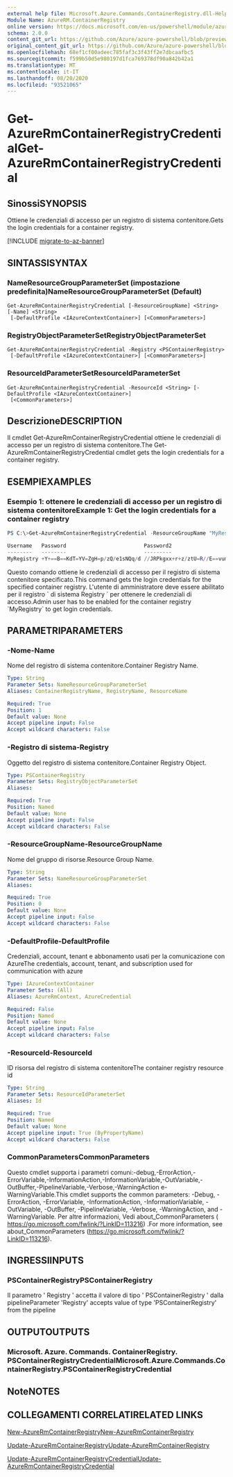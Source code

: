 ```yaml
---
external help file: Microsoft.Azure.Commands.ContainerRegistry.dll-Help.xml
Module Name: AzureRM.ContainerRegistry
online version: https://docs.microsoft.com/en-us/powershell/module/azurerm.containerregistry/get-azurermcontainerregistrycredential
schema: 2.0.0
content_git_url: https://github.com/Azure/azure-powershell/blob/preview/src/ResourceManager/ContainerRegistry/Commands.ContainerRegistry/help/Get-AzureRmContainerRegistryCredential.md
original_content_git_url: https://github.com/Azure/azure-powershell/blob/preview/src/ResourceManager/ContainerRegistry/Commands.ContainerRegistry/help/Get-AzureRmContainerRegistryCredential.md
ms.openlocfilehash: 68ef1cf00adeec785faf3c3f43ff2e7dbcaafbc5
ms.sourcegitcommit: f599b50d5e980197d1fca769378df90a842b42a1
ms.translationtype: MT
ms.contentlocale: it-IT
ms.lasthandoff: 08/20/2020
ms.locfileid: "93521065"
---
```

# <span data-ttu-id="fe78c-101">Get-AzureRmContainerRegistryCredential</span><span class="sxs-lookup"><span data-stu-id="fe78c-101">Get-AzureRmContainerRegistryCredential</span></span>

## <span data-ttu-id="fe78c-102">Sinossi</span><span class="sxs-lookup"><span data-stu-id="fe78c-102">SYNOPSIS</span></span>
<span data-ttu-id="fe78c-103">Ottiene le credenziali di accesso per un registro di sistema contenitore.</span><span class="sxs-lookup"><span data-stu-id="fe78c-103">Gets the login credentials for a container registry.</span></span>

[!INCLUDE [migrate-to-az-banner](../../includes/migrate-to-az-banner.md)]

## <span data-ttu-id="fe78c-104">SINTASSI</span><span class="sxs-lookup"><span data-stu-id="fe78c-104">SYNTAX</span></span>

### <span data-ttu-id="fe78c-105">NameResourceGroupParameterSet (impostazione predefinita)</span><span class="sxs-lookup"><span data-stu-id="fe78c-105">NameResourceGroupParameterSet (Default)</span></span>
```
Get-AzureRmContainerRegistryCredential [-ResourceGroupName] <String> [-Name] <String>
 [-DefaultProfile <IAzureContextContainer>] [<CommonParameters>]
```

### <span data-ttu-id="fe78c-106">RegistryObjectParameterSet</span><span class="sxs-lookup"><span data-stu-id="fe78c-106">RegistryObjectParameterSet</span></span>
```
Get-AzureRmContainerRegistryCredential -Registry <PSContainerRegistry>
 [-DefaultProfile <IAzureContextContainer>] [<CommonParameters>]
```

### <span data-ttu-id="fe78c-107">ResourceIdParameterSet</span><span class="sxs-lookup"><span data-stu-id="fe78c-107">ResourceIdParameterSet</span></span>
```
Get-AzureRmContainerRegistryCredential -ResourceId <String> [-DefaultProfile <IAzureContextContainer>]
 [<CommonParameters>]
```

## <span data-ttu-id="fe78c-108">Descrizione</span><span class="sxs-lookup"><span data-stu-id="fe78c-108">DESCRIPTION</span></span>
<span data-ttu-id="fe78c-109">Il cmdlet Get-AzureRmContainerRegistryCredential ottiene le credenziali di accesso per un registro di sistema contenitore.</span><span class="sxs-lookup"><span data-stu-id="fe78c-109">The Get-AzureRmContainerRegistryCredential cmdlet gets the login credentials for a container registry.</span></span>

## <span data-ttu-id="fe78c-110">ESEMPI</span><span class="sxs-lookup"><span data-stu-id="fe78c-110">EXAMPLES</span></span>

### <span data-ttu-id="fe78c-111">Esempio 1: ottenere le credenziali di accesso per un registro di sistema contenitore</span><span class="sxs-lookup"><span data-stu-id="fe78c-111">Example 1: Get the login credentials for a container registry</span></span>
```powershell
PS C:\>Get-AzureRmContainerRegistryCredential -ResourceGroupName "MyResourceGroup" -Name "MyRegistry"

Username   Password                         Password2
--------   --------                         ---------
MyRegistry +Y+==B==KdT=YV=ZgH=p/zQ/e1sNQq/d //JRPkgxx+r+z/ztU=R//E==vum=pRKL
```

<span data-ttu-id="fe78c-112">Questo comando ottiene le credenziali di accesso per il registro di sistema contenitore specificato.</span><span class="sxs-lookup"><span data-stu-id="fe78c-112">This command gets the login credentials for the specified container registry.</span></span>
<span data-ttu-id="fe78c-113">L'utente di amministratore deve essere abilitato per il registro \` di sistema Registry \` per ottenere le credenziali di accesso.</span><span class="sxs-lookup"><span data-stu-id="fe78c-113">Admin user has to be enabled for the container registry \`MyRegistry\` to get login credentials.</span></span>

## <span data-ttu-id="fe78c-114">PARAMETRI</span><span class="sxs-lookup"><span data-stu-id="fe78c-114">PARAMETERS</span></span>

### <span data-ttu-id="fe78c-115">-Nome</span><span class="sxs-lookup"><span data-stu-id="fe78c-115">-Name</span></span>
<span data-ttu-id="fe78c-116">Nome del registro di sistema contenitore.</span><span class="sxs-lookup"><span data-stu-id="fe78c-116">Container Registry Name.</span></span>

```yaml
Type: String
Parameter Sets: NameResourceGroupParameterSet
Aliases: ContainerRegistryName, RegistryName, ResourceName

Required: True
Position: 1
Default value: None
Accept pipeline input: False
Accept wildcard characters: False
```

### <span data-ttu-id="fe78c-117">-Registro di sistema</span><span class="sxs-lookup"><span data-stu-id="fe78c-117">-Registry</span></span>
<span data-ttu-id="fe78c-118">Oggetto del registro di sistema contenitore.</span><span class="sxs-lookup"><span data-stu-id="fe78c-118">Container Registry Object.</span></span>

```yaml
Type: PSContainerRegistry
Parameter Sets: RegistryObjectParameterSet
Aliases: 

Required: True
Position: Named
Default value: None
Accept pipeline input: False
Accept wildcard characters: False
```

### <span data-ttu-id="fe78c-119">-ResourceGroupName</span><span class="sxs-lookup"><span data-stu-id="fe78c-119">-ResourceGroupName</span></span>
<span data-ttu-id="fe78c-120">Nome del gruppo di risorse.</span><span class="sxs-lookup"><span data-stu-id="fe78c-120">Resource Group Name.</span></span>

```yaml
Type: String
Parameter Sets: NameResourceGroupParameterSet
Aliases: 

Required: True
Position: 0
Default value: None
Accept pipeline input: False
Accept wildcard characters: False
```

### <span data-ttu-id="fe78c-121">-DefaultProfile</span><span class="sxs-lookup"><span data-stu-id="fe78c-121">-DefaultProfile</span></span>
<span data-ttu-id="fe78c-122">Credenziali, account, tenant e abbonamento usati per la comunicazione con Azure</span><span class="sxs-lookup"><span data-stu-id="fe78c-122">The credentials, account, tenant, and subscription used for communication with azure</span></span>

```yaml
Type: IAzureContextContainer
Parameter Sets: (All)
Aliases: AzureRmContext, AzureCredential

Required: False
Position: Named
Default value: None
Accept pipeline input: False
Accept wildcard characters: False
```

### <span data-ttu-id="fe78c-123">-ResourceId</span><span class="sxs-lookup"><span data-stu-id="fe78c-123">-ResourceId</span></span>
<span data-ttu-id="fe78c-124">ID risorsa del registro di sistema contenitore</span><span class="sxs-lookup"><span data-stu-id="fe78c-124">The container registry resource id</span></span>

```yaml
Type: String
Parameter Sets: ResourceIdParameterSet
Aliases: Id

Required: True
Position: Named
Default value: None
Accept pipeline input: True (ByPropertyName)
Accept wildcard characters: False
```

### <span data-ttu-id="fe78c-125">CommonParameters</span><span class="sxs-lookup"><span data-stu-id="fe78c-125">CommonParameters</span></span>
<span data-ttu-id="fe78c-126">Questo cmdlet supporta i parametri comuni:-debug,-ErrorAction,-ErrorVariable,-InformationAction,-InformationVariable,-OutVariable,-OutBuffer,-PipelineVariable,-Verbose,-WarningAction e-WarningVariable.</span><span class="sxs-lookup"><span data-stu-id="fe78c-126">This cmdlet supports the common parameters: -Debug, -ErrorAction, -ErrorVariable, -InformationAction, -InformationVariable, -OutVariable, -OutBuffer, -PipelineVariable, -Verbose, -WarningAction, and -WarningVariable.</span></span> <span data-ttu-id="fe78c-127">Per altre informazioni, Vedi about_CommonParameters ( https://go.microsoft.com/fwlink/?LinkID=113216) .</span><span class="sxs-lookup"><span data-stu-id="fe78c-127">For more information, see about_CommonParameters (https://go.microsoft.com/fwlink/?LinkID=113216).</span></span>

## <span data-ttu-id="fe78c-128">INGRESSI</span><span class="sxs-lookup"><span data-stu-id="fe78c-128">INPUTS</span></span>

### <span data-ttu-id="fe78c-129">PSContainerRegistry</span><span class="sxs-lookup"><span data-stu-id="fe78c-129">PSContainerRegistry</span></span>
<span data-ttu-id="fe78c-130">Il parametro ' Registry ' accetta il valore di tipo ' PSContainerRegistry ' dalla pipeline</span><span class="sxs-lookup"><span data-stu-id="fe78c-130">Parameter 'Registry' accepts value of type 'PSContainerRegistry' from the pipeline</span></span>

## <span data-ttu-id="fe78c-131">OUTPUT</span><span class="sxs-lookup"><span data-stu-id="fe78c-131">OUTPUTS</span></span>

### <span data-ttu-id="fe78c-132">Microsoft. Azure. Commands. ContainerRegistry. PSContainerRegistryCredential</span><span class="sxs-lookup"><span data-stu-id="fe78c-132">Microsoft.Azure.Commands.ContainerRegistry.PSContainerRegistryCredential</span></span>

## <span data-ttu-id="fe78c-133">Note</span><span class="sxs-lookup"><span data-stu-id="fe78c-133">NOTES</span></span>

## <span data-ttu-id="fe78c-134">COLLEGAMENTI CORRELATI</span><span class="sxs-lookup"><span data-stu-id="fe78c-134">RELATED LINKS</span></span>

[<span data-ttu-id="fe78c-135">New-AzureRmContainerRegistry</span><span class="sxs-lookup"><span data-stu-id="fe78c-135">New-AzureRmContainerRegistry</span></span>](New-AzureRmContainerRegistry.md)

[<span data-ttu-id="fe78c-136">Update-AzureRmContainerRegistry</span><span class="sxs-lookup"><span data-stu-id="fe78c-136">Update-AzureRmContainerRegistry</span></span>](Update-AzureRmContainerRegistry.md)

[<span data-ttu-id="fe78c-137">Update-AzureRmContainerRegistryCredential</span><span class="sxs-lookup"><span data-stu-id="fe78c-137">Update-AzureRmContainerRegistryCredential</span></span>](Update-AzureRmContainerRegistryCredential.md)

